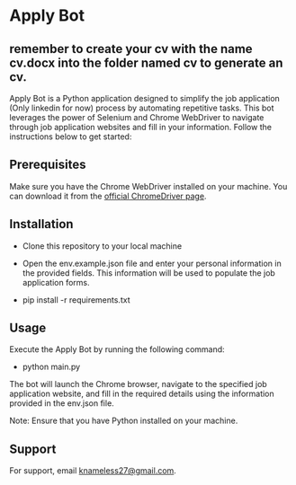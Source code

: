 
# Apply Bot

## remember to create your cv with the name cv.docx into the folder named cv to generate an cv.

Apply Bot is a Python application designed to simplify the job application (Only linkedin for now) process by automating repetitive tasks. This bot leverages the power of Selenium and Chrome WebDriver to navigate through job application websites and fill in your information. Follow the instructions below to get started:


## Prerequisites

Make sure you have the Chrome WebDriver installed on your machine. You can download it from the [official ChromeDriver page](https://chromedriver.chromium.org/downloads).

## Installation

- Clone this repository to your local machine

- Open the env.example.json file and enter your personal information in the provided fields. This information will be used to populate the job application forms.

- pip install -r requirements.txt

## Usage

Execute the Apply Bot by running the following command:

- python main.py

The bot will launch the Chrome browser, navigate to the specified job application website, and fill in the required details using the information provided in the env.json file.

Note: Ensure that you have Python installed on your machine.
## Support

For support, email knameless27@gmail.com.


